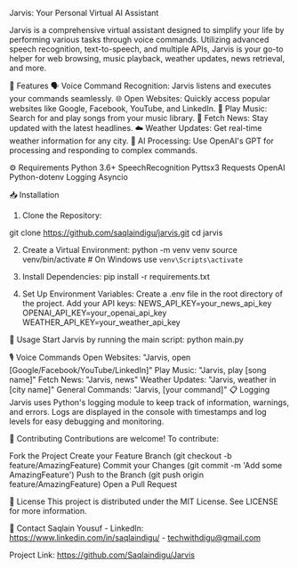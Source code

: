 Jarvis: Your Personal Virtual AI Assistant
 <!-- You can add a logo or banner image here -->

Jarvis is a comprehensive virtual assistant designed to simplify your life by performing various tasks through voice commands. Utilizing advanced speech recognition, text-to-speech, and multiple APIs, Jarvis is your go-to helper for web browsing, music playback, weather updates, news retrieval, and more.

🌟 Features
🗣 Voice Command Recognition: Jarvis listens and executes your commands seamlessly.
🌐 Open Websites: Quickly access popular websites like Google, Facebook, YouTube, and LinkedIn.
🎵 Play Music: Search for and play songs from your music library.
📰 Fetch News: Stay updated with the latest headlines.
☁️ Weather Updates: Get real-time weather information for any city.
🤖 AI Processing: Use OpenAI's GPT for processing and responding to complex commands.

⚙️ Requirements
Python 3.6+
SpeechRecognition
Pyttsx3
Requests
OpenAI
Python-dotenv
Logging
Asyncio

📥 Installation
1. Clone the Repository:

  git clone https://github.com/saqlaindigu/jarvis.git
  cd jarvis

2. Create a Virtual Environment:
   python -m venv venv
  source venv/bin/activate  # On Windows use `venv\Scripts\activate`

3. Install Dependencies:
   pip install -r requirements.txt
   
4. Set Up Environment Variables:
  Create a .env file in the root directory of the project.
  Add your API keys:
  NEWS_API_KEY=your_news_api_key
  OPENAI_API_KEY=your_openai_api_key
  WEATHER_API_KEY=your_weather_api_key

🚀 Usage
Start Jarvis by running the main script:
  python main.py

🎙 Voice Commands
Open Websites: "Jarvis, open [Google/Facebook/YouTube/LinkedIn]"
Play Music: "Jarvis, play [song name]"
Fetch News: "Jarvis, news"
Weather Updates: "Jarvis, weather in [city name]"
General Commands: "Jarvis, [your command]"
📋 Logging
Jarvis uses Python's logging module to keep track of information, warnings, and errors. Logs are displayed in the console with timestamps and log levels for easy debugging and monitoring.

🤝 Contributing
Contributions are welcome! To contribute:

Fork the Project
Create your Feature Branch (git checkout -b feature/AmazingFeature)
Commit your Changes (git commit -m 'Add some AmazingFeature')
Push to the Branch (git push origin feature/AmazingFeature)
Open a Pull Request

📜 License
This project is distributed under the MIT License. See LICENSE for more information.

📧 Contact
Saqlain Yousuf - LinkedIn: https://www.linkedin.com/in/saqlaindigu/ - techwithdigu@gmail.com

Project Link: https://github.com/Saqlaindigu/Jarvis


